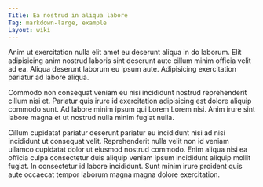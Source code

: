 ```yaml
---
Title: Ea nostrud in aliqua labore
Tag: markdown-large, example
Layout: wiki
---
```

Anim ut exercitation nulla elit amet eu deserunt aliqua in do laborum. Elit adipisicing anim nostrud laboris sint deserunt aute cillum minim officia velit ad ea. Aliqua deserunt laborum eu ipsum aute. Adipisicing exercitation pariatur ad labore aliqua.

Commodo non consequat veniam eu nisi incididunt nostrud reprehenderit cillum nisi et. Pariatur quis irure id exercitation adipisicing est dolore aliquip commodo sunt. Ad labore minim ipsum qui Lorem Lorem nisi. Anim irure sint labore magna et ut nostrud nulla minim fugiat nulla.

Cillum cupidatat pariatur deserunt pariatur eu incididunt nisi ad nisi incididunt ut consequat velit. Reprehenderit nulla velit non id veniam ullamco cupidatat dolor ut eiusmod nostrud commodo. Enim aliqua nisi ea officia culpa consectetur duis aliquip veniam ipsum incididunt aliquip mollit fugiat. In consectetur id labore incididunt. Sunt minim irure proident quis aute occaecat tempor laborum magna magna dolore exercitation.